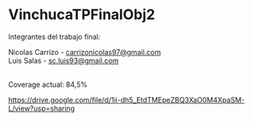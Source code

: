 # VinchucaTPFinalObj2

Integrantes del trabajo final: 

Nicolas Carrizo - carrizonicolas97@gmail.com
<br>
Luis Salas - sc.luis93@gmail.com

<br>
Coverage actual: 84,5%

https://drive.google.com/file/d/1ii-dh5_EtdTMEpeZBQ3XaO0M4XpaSM-L/view?usp=sharing
